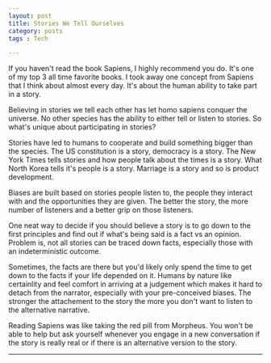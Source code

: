 ```yaml
---
layout: post
title: Stories We Tell Ourselves
category: posts
tags : Tech

---
```

If you haven't read the book Sapiens, I highly recommend you do. It's one of my top 3 all time favorite books. I took away one concept from Sapiens that I think about almost every day. It's about the human ability to take part in a story. 

Believing in stories we tell each other has let homo sapiens conquer the universe. No other species has the ability to either tell or listen to stories. So what's unique about participating in stories?

Stories have led to humans to cooperate and build something bigger than the species. The US constitution is a story, democracy is a story. The New York Times tells stories and how people talk about the times is a story. What North Korea tells it's people is a story. Marriage is a story and so is product development. 

Biases are built based on stories people listen to, the people they interact with and the opportunities they are given. The better the story, the more number of listeners and a better grip on those listeners. 

One neat way to decide if you should believe a story is to go down to the first principles and find out if what's being said is a fact vs an opinion. Problem is, not all stories can be traced down facts, especially those with an indeterministic outcome. 

Sometimes, the facts are there but you'd likely only spend the time to get down to the facts if your life depended on it. Humans by nature like certainlity and feel comfort in arriving at a judgement which makes it hard to detach from the narrator, especially with your pre-conceived biases. The stronger the attachement to the story the more you don't want to listen to the alternative narrative. 

Reading Sapiens was like taking the red pill from Morpheus. You won't be able to help but ask yourself whenever you engage in a new conversation if the story is really real or if there is an alternative version to the story. 

---